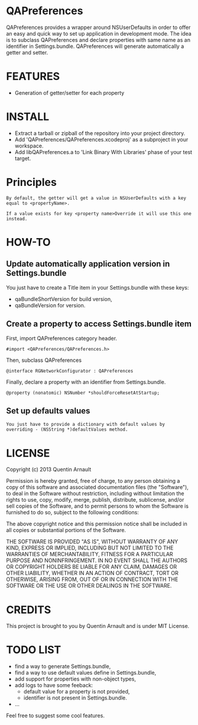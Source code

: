 # QAPreferences

QAPreferences provides a wrapper around NSUserDefaults in order to offer an easy and quick way to set up application in development mode.
The idea is to subclass QAPreferences and declare properties with same name as an identifier in Settings.bundle. QAPreferences will generate automatically a getter and setter.

# FEATURES
 - Generation of getter/setter for each property

# INSTALL
 - Extract a tarball or zipball of the repository into your project directory.
 - Add 'QAPreferences/QAPreferences.xcodeproj' as a subproject in your workspace.
 - Add libQAPreferences.a to 'Link Binary With Libraries' phase of your test target.
 
# Principles
	By default, the getter will get a value in NSUserDefaults with a key equal to <propertyName>.
	
	If a value exists for key <property name>Override it will use this one instead.

# HOW-TO

## Update automatically application version in Settings.bundle
You just have to create a Title item in your Settings.bundle with these keys:
 - qaBundleShortVersion for build version,
 - qaBundleVersion for version.
 
## Create a property to access Settings.bundle item
First, import QAPreferences category header.

	#import <QAPreferences/QAPreferences.h>

Then, subclass QAPreferences

	@interface RGNetworkConfigurator : QAPreferences

Finally, declare a property with an identifier from Settings.bundle.
	
	@property (nonatomic) NSNumber *shouldForceResetAtStartup;

## Set up defaults values
	You just have to provide a dictionary with default values by overriding - (NSString *)defaultValues method.
	
# LICENSE
Copyright (c) 2013 Quentin Arnault

Permission is hereby granted, free of charge, to any person obtaining a copy of this software and associated documentation files (the "Software"), to deal in the Software without restriction, including without limitation the rights to use, copy, modify, merge, publish, distribute, sublicense, and/or sell copies of the Software, and to permit persons to whom the Software is furnished to do so, subject to the following conditions:

The above copyright notice and this permission notice shall be included in all copies or substantial portions of the Software.

THE SOFTWARE IS PROVIDED "AS IS", WITHOUT WARRANTY OF ANY KIND, EXPRESS OR IMPLIED, INCLUDING BUT NOT LIMITED TO THE WARRANTIES OF MERCHANTABILITY, FITNESS FOR A PARTICULAR PURPOSE AND NONINFRINGEMENT. IN NO EVENT SHALL THE AUTHORS OR COPYRIGHT HOLDERS BE LIABLE FOR ANY CLAIM, DAMAGES OR OTHER LIABILITY, WHETHER IN AN ACTION OF CONTRACT, TORT OR OTHERWISE, ARISING FROM, OUT OF OR IN CONNECTION WITH THE SOFTWARE OR THE USE OR OTHER DEALINGS IN THE SOFTWARE.

# CREDITS
This project is brought to you by Quentin Arnault and is under MIT License.

# TODO LIST
 - find a way to generate Settings.bundle,
 - find a way to use default values define in Settings.bundle,
 - add support for properties with non-object types,
 - add logs to have some feeback:
 	- default value for a property is not provided,
 	- identifier is not present in Settings.bundle.
 - ...
 
 Feel free to suggest some cool features.